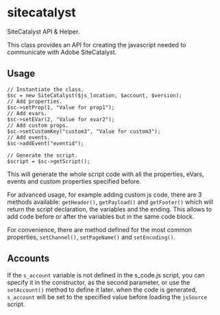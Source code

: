 sitecatalyst
============

SiteCatalyst API &amp; Helper.

This class provides an API for creating the javascript needed to communicate
with Adobe SiteCatalyst.

Usage
-----
```
// Instantiate the class.
$sc = new SiteCatalyst($js_location, $account, $version);
// Add properties.
$sc->setProp(1, "Value for prop1");
// Add evars.
$sc->setEVar(2, "Value for evar2");
// Add custom props.
$sc->setCustomKey("custom3", "Value for custom3");
// Add events.
$sc->addEvent("eventid");

// Generate the script.
$script = $sc->getScript();
```

This will generate the whole script code with all the properties, eVars, events
and custom properties specified before.

For advanced usage, for example adding custom js code, there are 3 methods
available: `getHeader()`, `getPayload()` and `getFooter()` which will return
the script declaration, the variables and the ending. This allows to add code
before or after the variables but in the same code block.

For convenience, there are method defined for the most common properties,
`setChannel()`, `setPageName()` and `setEncoding()`.


Accounts
--------

If the `s_account` variable is not defined in the s_code.js script, you can
specify it in the constructor, as the second parameter, or use the
`setAccount()` method to define it later. when the code is generated, `s_account`
will be set to the specified value before loading the `jsSource` script.
